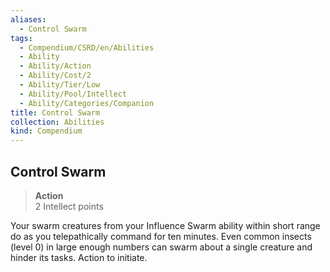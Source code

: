 ```yaml
---
aliases:
  - Control Swarm
tags:
  - Compendium/CSRD/en/Abilities
  - Ability
  - Ability/Action
  - Ability/Cost/2
  - Ability/Tier/Low
  - Ability/Pool/Intellect
  - Ability/Categories/Companion
title: Control Swarm
collection: Abilities
kind: Compendium
---
```

## Control Swarm  
>**Action**  
>2 Intellect points
  
Your swarm creatures from your Influence Swarm ability within short range do as you telepathically command for ten minutes. Even common insects (level 0) in large enough numbers can swarm about a single creature and hinder its tasks. Action to initiate.